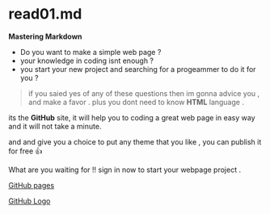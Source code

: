 # read01.md
 **Mastering Markdown** 
 
- Do you want to make a simple web page ?
- your knowledge in coding isnt enough ?
- you start your new project and searching for a progeammer to do it for you ?
 
 
>if you saied yes of any of these questions then im gonna advice you , and make a favor .
plus you dont need to know **HTML** language .

its the **GitHub** site, it will help you to coding a great web page in easy way and it will not take a minute.

and and give you a choice to put any theme that you like , you can publish it for free 👍

What are you waiting for !! sign in now to start your webpage project .

[GitHub pages](https://pages.github.com/)

[GitHub Logo](/images/logo.png)
 


